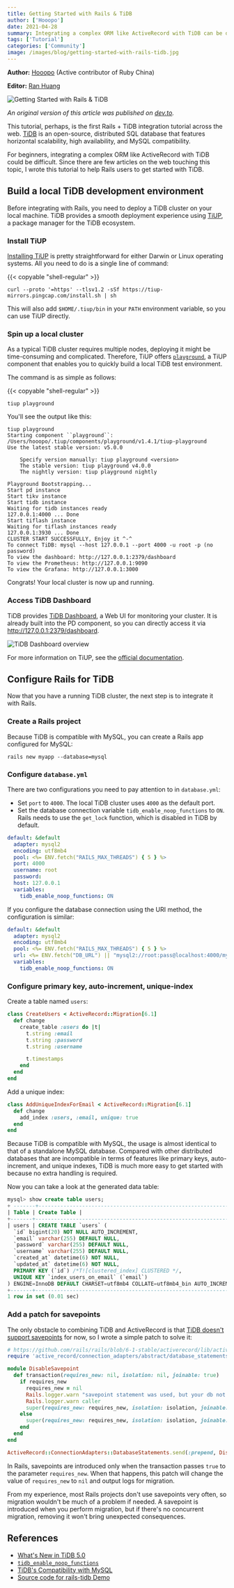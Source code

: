 ```yaml
---
title: Getting Started with Rails & TiDB
author: ['Hooopo']
date: 2021-04-28
summary: Integrating a complex ORM like ActiveRecord with TiDB can be difficult. This tutorial helps you get started with TiDB and Rails.
tags: ['Tutorial']
categories: ['Community']
image: /images/blog/getting-started-with-rails-tidb.jpg
---
```


**Author:** [Hooopo](https://github.com/hooopo) (Active contributor of Ruby China)

**Editor:** [Ran Huang](https://github.com/ran-huang)

![Getting Started with Rails & TiDB](media/getting-started-with-rails-tidb.jpg)

*An original version of this article was published on [dev.to](https://dev.to/hooopo/getting-started-with-rails-tidb-4pni).*

This tutorial, perhaps, is the first Rails + TiDB integration tutorial across the web. [TiDB](https://pingcap.com/products/tidb) is an open-source, distributed SQL database that features horizontal scalability, high availability, and MySQL compatibility.

For beginners, integrating a complex ORM like ActiveRecord with TiDB could be difficult. Since there are few articles on the web touching this topic, I wrote this tutorial to help Rails users to get started with TiDB.

## Build a local TiDB development environment

Before integrating with Rails, you need to deploy a TiDB cluster on your local machine. TiDB provides a smooth deployment experience using [TiUP](https://docs.pingcap.com/tidb/dev/tiup-overview), a package manager for the TiDB ecosystem.

### Install TiUP

[Installing TiUP](https://docs.pingcap.com/tidb/dev/tiup-overview#install-tiup) is pretty straightforward for either Darwin or Linux operating systems. All you need to do is a single line of command:

{{< copyable "shell-regular" >}}

```shell
curl --proto '=https' --tlsv1.2 -sSf https://tiup-mirrors.pingcap.com/install.sh | sh
```

This will also add `$HOME/.tiup/bin` in your `PATH` environment variable, so you can use TiUP directly.

### Spin up a local cluster

As a typical TiDB cluster requires multiple nodes, deploying it might be time-consuming and complicated. Therefore, TiUP offers [`playground`](https://docs.pingcap.com/tidb/dev/tiup-playground), a TiUP component that enables you to quickly build a local TiDB test environment.

The command is as simple as follows:

{{< copyable "shell-regular" >}}

```shell
tiup playground
```

You'll see the output like this:

```
tiup playground
Starting component ``playground``: /Users/hooopo/.tiup/components/playground/v1.4.1/tiup-playground
Use the latest stable version: v5.0.0

    Specify version manually: tiup playground <version>
    The stable version: tiup playground v4.0.0
    The nightly version: tiup playground nightly

Playground Bootstrapping...
Start pd instance
Start tikv instance
Start tidb instance
Waiting for tidb instances ready
127.0.0.1:4000 ... Done
Start tiflash instance
Waiting for tiflash instances ready
127.0.0.1:3930 ... Done
CLUSTER START SUCCESSFULLY, Enjoy it ^-^
To connect TiDB: mysql --host 127.0.0.1 --port 4000 -u root -p (no password)
To view the dashboard: http://127.0.0.1:2379/dashboard
To view the Prometheus: http://127.0.0.1:9090
To view the Grafana: http://127.0.0.1:3000
```

Congrats! Your local cluster is now up and running.

### Access TiDB Dashboard

TiDB provides [TiDB Dashboard](https://docs.pingcap.com/tidb/dev/dashboard-intro), a Web UI for monitoring your cluster. It is already built into the PD component, so you can directly access it via <http://127.0.0.1:2379/dashboard>.

![TiDB Dashboard overview](media/rails-and-tidb-access-tidb-dashboard.jpg)

For more information on TiUP, see the [official documentation](https://docs.pingcap.com/tidb/stable/tiup-overview).

## Configure Rails for TiDB

Now that you have a running TiDB cluster, the next step is to integrate it with Rails.

### Create a Rails project

Because TiDB is compatible with MySQL, you can create a Rails app configured for MySQL:

```shell
rails new myapp --database=mysql
```

### Configure `database.yml`

There are two configurations you need to pay attention to in `database.yml`:

- Set `port` to `4000`. The local TiDB cluster uses `4000` as the default port.
- Set the database connection variable `tidb_enable_noop_functions` to `ON`. Rails needs to use the `get_lock` function, which is disabled in TiDB by default.

```yaml
default: &default
  adapter: mysql2
  encoding: utf8mb4
  pool: <%= ENV.fetch("RAILS_MAX_THREADS") { 5 } %>
  port: 4000
  username: root
  password:
  host: 127.0.0.1
  variables:
    tidb_enable_noop_functions: ON
```

If you configure the database connection using the URI method, the configuration is similar:

```yaml
default: &default
  adapter: mysql2
  encoding: utf8mb4
  pool: <%= ENV.fetch("RAILS_MAX_THREADS") { 5 } %>
  url: <%= ENV.fetch("DB_URL") || "mysql2://root:pass@localhost:4000/myapp" %>
  variables:
    tidb_enable_noop_functions: ON
```

### Configure primary key, auto-increment, unique-index

Create a table named `users`:

```ruby
class CreateUsers < ActiveRecord::Migration[6.1]
  def change
    create_table :users do |t|
      t.string :email
      t.string :password
      t.string :username

      t.timestamps
    end
  end
end
```

Add a unique index:

```ruby
class AddUniqueIndexForEmail < ActiveRecord::Migration[6.1]
  def change
    add_index :users, :email, unique: true
  end
end
```

Because TiDB is compatible with MySQL, the usage is almost identical to that of a standalone MySQL database. Compared with other distributed databases that are incompatible in terms of features like primary keys, auto-increment, and unique indexes, TiDB is much more easy to get started with because no extra handling is required.

Now you can take a look at the generated data table:

```sql
mysql> show create table users;
+ -------+------------------------------------------------------------------------------------------------------------------------- ---------------------------------------------------------------------------------------------------------------------------------- ---------------------------------------------------------------------------------------------------------------------------------- -------------------------------------------------------------+
| Table | Create Table |
+-------+------------------------------------------------------------------------------------------------------------------------- ---------------------------------------------------------------------------------------------------------------------------------- ---------------------------------------------------------------------------------------------------------------------------------- -------------------------------------------------------------+
| users | CREATE TABLE `users` (
  `id` bigint(20) NOT NULL AUTO_INCREMENT,
  `email` varchar(255) DEFAULT NULL,
  `password` varchar(255) DEFAULT NULL,
  `username` varchar(255) DEFAULT NULL,
  `created_at` datetime(6) NOT NULL,
  `updated_at` datetime(6) NOT NULL,
  PRIMARY KEY (`id`) /*T![clustered_index] CLUSTERED */,
  UNIQUE KEY `index_users_on_email` (`email`)
) ENGINE=InnoDB DEFAULT CHARSET=utf8mb4 COLLATE=utf8mb4_bin AUTO_INCREMENT=30001 |
+-------+------------------------------------------------------------------------------------------------------------------------- ---------------------------------------------------------------------------------------------------------------------------------- ---------------------------------------------------------------------------------------------------------------------------------- -------------------------------------------------------------+
1 row in set (0.01 sec)
```

### Add a patch for savepoints

The only obstacle to combining TiDB and ActiveRecord is that [TiDB doesn't support savepoints](https://github.com/pingcap/tidb/issues/6840) for now, so I wrote a simple patch to solve it:

```ruby
# https://github.com/rails/rails/blob/6-1-stable/activerecord/lib/active_record/connection_adapters/abstract/database_statements.rb#L313
require 'active_record/connection_adapters/abstract/database_statements.rb'

module DisableSavepoint
  def transaction(requires_new: nil, isolation: nil, joinable: true)
    if requires_new
      requires_new = nil
      Rails.logger.warn "savepoint statement was used, but your db not support, ignored savepoint."
      Rails.logger.warn caller
      super(requires_new: requires_new, isolation: isolation, joinable: joinable)
    else
      super(requires_new: requires_new, isolation: isolation, joinable: joinable)
    end
  end
end

ActiveRecord::ConnectionAdapters::DatabaseStatements.send(:prepend, DisableSavepoint)
```

In Rails, savepoints are introduced only when the transaction passes `true` to the parameter `requires_new`. When that happens, this patch will change the value of `requires_new` to `nil` and output logs for migration.

From my experience, most Rails projects don't use savepoints very often, so migration wouldn't be much of a problem if needed. A savepoint is introduced when you perform migration, but if there's no concurrent migration, removing it won't bring unexpected consequences.

## References

* [What's New in TiDB 5.0](https://docs.pingcap.com/tidb/stable/release-5.0.0)
* [`tidb_enable_noop_functions`](https://docs.pingcap.com/tidb/stable/system-variables#tidb_enable_noop_functions-new-in-v40)
* [TiDB's Compatibility with MySQL](https://docs.pingcap.com/tidb/stable/mysql-compatibility)
* [Source code for rails-tidb Demo](https://github.com/hooopo/rails-tidb)

